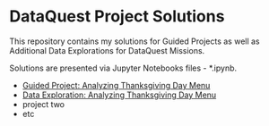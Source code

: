 # DataQuest Project Solutions

This repository contains my solutions for Guided Projects as well as Additional Data Explorations for DataQuest Missions.

Solutions are presented via Jupyter Notebooks files - *.ipynb.

- [Guided Project: Analyzing Thanksgiving Day Menu](https://github.com/SilverSurfer0/dataquest/blob/master/solutions/Project_Thanksgiving_menus_analysis.ipynb)
- [Data Exploration: Analyzing Thanksgiving Day Menu](https://github.com/SilverSurfer0/dataquest/blob/master/solutions/Project_Thanksgiving_menus_analysis.ipynb)
- project two
- etc
